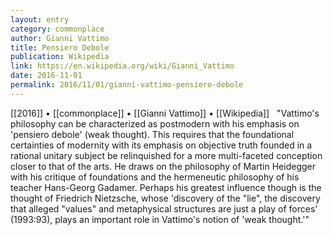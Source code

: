 ```yaml
---
layout: entry
category: commonplace
author: Gianni Vattimo
title: Pensiero Debole
publication: Wikipedia
link: https://en.wikipedia.org/wiki/Gianni_Vattimo
date: 2016-11-01
permalink: 2016/11/01/gianni-vattimo-pensiero-debole
---
```


[[2016]] • [[commonplace]] • [[Gianni Vattimo]] • [[Wikipedia]]
 
"Vattimo's philosophy can be characterized as postmodern with his emphasis on 'pensiero debole' (weak thought). This requires that the foundational certainties of modernity with its emphasis on objective truth founded in a rational unitary subject be relinquished for a more multi-faceted conception closer to that of the arts. He draws on the philosophy of Martin Heidegger with his critique of foundations and the hermeneutic philosophy of his teacher Hans-Georg Gadamer. Perhaps his greatest influence though is the thought of Friedrich Nietzsche, whose 'discovery of the "lie", the discovery that alleged "values" and metaphysical structures are just a play of forces' (1993:93), plays an important role in Vattimo's notion of 'weak thought.'"